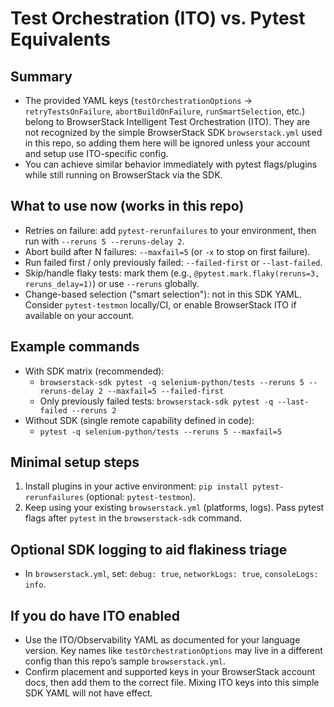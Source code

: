 # Test Orchestration (ITO) vs. Pytest Equivalents

## Summary
- The provided YAML keys (`testOrchestrationOptions` -> `retryTestsOnFailure`, `abortBuildOnFailure`, `runSmartSelection`, etc.) belong to BrowserStack Intelligent Test Orchestration (ITO). They are not recognized by the simple BrowserStack SDK `browserstack.yml` used in this repo, so adding them here will be ignored unless your account and setup use ITO-specific config.
- You can achieve similar behavior immediately with pytest flags/plugins while still running on BrowserStack via the SDK.

## What to use now (works in this repo)
- Retries on failure: add `pytest-rerunfailures` to your environment, then run with `--reruns 5 --reruns-delay 2`.
- Abort build after N failures: `--maxfail=5` (or `-x` to stop on first failure).
- Run failed first / only previously failed: `--failed-first` or `--last-failed`.
- Skip/handle flaky tests: mark them (e.g., `@pytest.mark.flaky(reruns=3, reruns_delay=1)`) or use `--reruns` globally.
- Change-based selection ("smart selection"): not in this SDK YAML. Consider `pytest-testmon` locally/CI, or enable BrowserStack ITO if available on your account.

## Example commands
- With SDK matrix (recommended):
  - `browserstack-sdk pytest -q selenium-python/tests --reruns 5 --reruns-delay 2 --maxfail=5 --failed-first`
  - Only previously failed tests: `browserstack-sdk pytest -q --last-failed --reruns 2`
- Without SDK (single remote capability defined in code):
  - `pytest -q selenium-python/tests --reruns 5 --maxfail=5`

## Minimal setup steps
1) Install plugins in your active environment: `pip install pytest-rerunfailures` (optional: `pytest-testmon`).
2) Keep using your existing `browserstack.yml` (platforms, logs). Pass pytest flags after `pytest` in the `browserstack-sdk` command.

## Optional SDK logging to aid flakiness triage
- In `browserstack.yml`, set: `debug: true`, `networkLogs: true`, `consoleLogs: info`.

## If you do have ITO enabled
- Use the ITO/Observability YAML as documented for your language version. Key names like `testOrchestrationOptions` may live in a different config than this repo’s sample `browserstack.yml`.
- Confirm placement and supported keys in your BrowserStack account docs, then add them to the correct file. Mixing ITO keys into this simple SDK YAML will not have effect.

